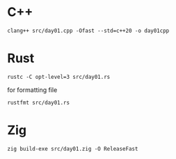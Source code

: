 
# C++

```
clang++ src/day01.cpp -Ofast --std=c++20 -o day01cpp
```

# Rust

```
rustc -C opt-level=3 src/day01.rs
```

for formatting file

```
rustfmt src/day01.rs
```

# Zig

```
zig build-exe src/day01.zig -O ReleaseFast
```
